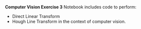 **Computer Vision Exercise 3**
Notebook includes code to perform:
- Direct Linear Transform
- Hough Line Transform
in the context of computer vision.
